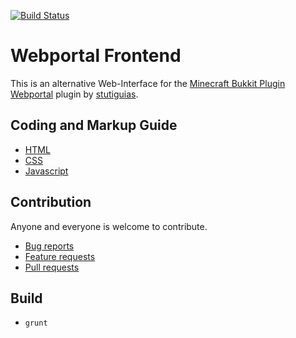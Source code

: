 [![Build Status](https://secure.travis-ci.org/dfdgsdfg/webportal-frontend.png)](http://travis-ci.org/dfdgsdfg/webportal-frontend)

# Webportal Frontend 
This is an alternative Web-Interface for the [Minecraft Bukkit Plugin Webportal](http://dev.bukkit.org/server-mods/webportal/) plugin by [stutiguias](https://github.com/stutiguias).

## Coding and Markup Guide

- [HTML](https://github.com/necolas/idiomatic-html)
- [CSS](https://github.com/necolas/idiomatic-css)
- [Javascript](https://github.com/rwldrn/idiomatic.js)

## Contribution
Anyone and everyone is welcome to contribute. 

- [Bug reports](https://github.com/necolas/issue-guidelines/blob/master/CONTRIBUTING.md#bugs)
- [Feature requests](https://github.com/necolas/issue-guidelines/blob/master/CONTRIBUTING.md#features)
- [Pull requests](https://github.com/necolas/issue-guidelines/blob/master/CONTRIBUTING.md#pull-requests)

## Build
- `grunt`